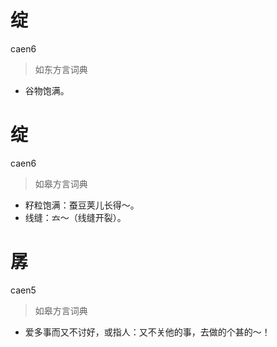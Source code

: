 # 绽
caen6
> 如东方言词典
- 谷物饱满。



# 绽
caen6
> 如皋方言词典
- 籽粒饱满：蚕豆荚儿长得～。
- 线缝：𠫓～（线缝开裂）。

# 孱
caen5
> 如皋方言词典
- 爱多事而又不讨好，或指人：又不关他的事，去做的个甚的～！
